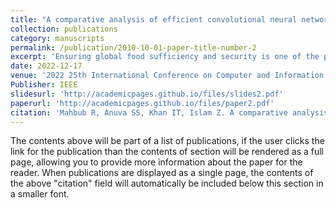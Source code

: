 ```yaml
---
title: "A comparative analysis of efficient convolutional neural network based methods for plant disease classification"
collection: publications
category: manuscripts
permalink: /publication/2010-10-01-paper-title-number-2
excerpt: 'Ensuring global food sufficiency and security is one of the prime challenges of the twenty-first century. The most effective approach to tackle this challenge is to ensure a healthy agricultural ecosystem. A potential barrier, in this case, would be different diseases that commonly infest and cause great damage to the production. To keep plants disease-free, most countries still rely on human intervention-based approaches. One issue with the mentioned approach is that farmers don’t get the help they need at the right time owing to manpower shortages. This paves the way for the development and implementation of automated mechanisms to detect and classify plant disease. Using heavy-weight convolutional neural network or CNN-driven solutions is often not practical as farmers are not equipped with devices capable of running such heavy applications. This is why lightweight CNN architectures capable of operating mobile and embedded devices are crucial. In this work, we present a comparative analysis and overview of different efficient CNN-based methodologies proposed for plant disease classification. Moreover, we fine-tuned off-the-shelf state-of-the-art efficient CNN architectures using transfer learning to analyze and determine the right balance of model size and accuracy.'
date: 2022-12-17
venue: '2022 25th International Conference on Computer and Information Technology (ICCIT)'
Publisher: IEEE
slidesurl: 'http://academicpages.github.io/files/slides2.pdf'
paperurl: 'http://academicpages.github.io/files/paper2.pdf'
citation: 'Mahbub R, Anuva SS, Khan IT, Islam Z. A comparative analysis of efficient convolutional neural network based methods for plant disease classification. In2022 25th international conference on computer and information technology (ICCIT) 2022 Dec 17 (pp. 870-875). IEEE.'
---
```


The contents above will be part of a list of publications, if the user clicks the link for the publication than the contents of section will be rendered as a full page, allowing you to provide more information about the paper for the reader. When publications are displayed as a single page, the contents of the above "citation" field will automatically be included below this section in a smaller font.
